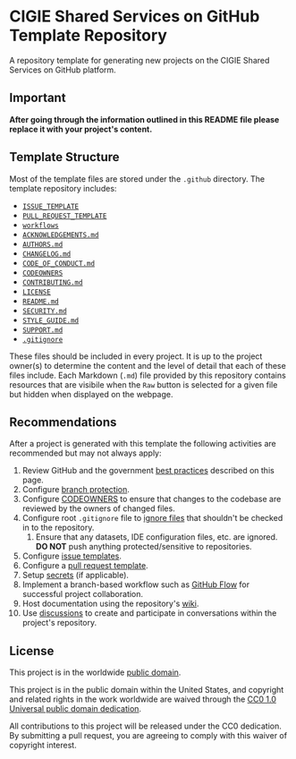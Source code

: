 <!--

GitHub Docs: https://docs.github.com/en

A file that answer the What, Why and How of the project.
GitHub will recognize and automatically surface the README to repository visitors.

https://docs.github.com/en/repositories/managing-your-repositorys-settings-and-features/customizing-your-repository/about-readmes
https://www.makeareadme.com/

 -->

# CIGIE Shared Services on GitHub Template Repository

A repository template for generating new projects on the CIGIE Shared Services on GitHub platform.

## Important

**After going through the information outlined in this README file please replace it with your project's content.**

## Template Structure

Most of the template files are stored under the `.github` directory. The template repository includes:

- [`ISSUE_TEMPLATE`](https://github.com/cigie-shared-services/template-repository/tree/main/.github/ISSUE_TEMPLATE)
- [`PULL_REQUEST_TEMPLATE`](https://github.com/cigie-shared-services/template-repository/tree/main/.github/PULL_REQUEST_TEMPLATE)
- [`workflows`](https://github.com/cigie-shared-services/template-repository/tree/main/.github/workflows)
- [`ACKNOWLEDGEMENTS.md`](https://github.com/cigie-shared-services/template-repository/blob/main/.github/ACKNOWLEDGEMENTS.md)
- [`AUTHORS.md`](https://github.com/cigie-shared-services/template-repository/blob/main/.github/AUTHORS.md)
- [`CHANGELOG.md`](https://github.com/cigie-shared-services/template-repository/blob/main/.github/CHANGELOG.md)
- [`CODE_OF_CONDUCT.md`](https://github.com/cigie-shared-services/template-repository/blob/main/.github/CODE_OF_CONDUCT.md)
- [`CODEOWNERS`](https://github.com/cigie-shared-services/template-repository/blob/main/.github/CODEOWNERS)
- [`CONTRIBUTING.md`](https://github.com/cigie-shared-services/template-repository/blob/main/.github/CONTRIBUTING.md)
- [`LICENSE`](https://github.com/cigie-shared-services/template-repository/blob/main/LICENSE)
- [`README.md`](https://github.com/cigie-shared-services/template-repository/blob/main/README.md)
- [`SECURITY.md`](https://github.com/cigie-shared-services/template-repository/blob/main/.github/SECURITY.md)
- [`STYLE_GUIDE.md`](https://github.com/cigie-shared-services/template-repository/blob/main/.github/STYLE_GUIDE.md)
- [`SUPPORT.md`](https://github.com/cigie-shared-services/template-repository/blob/main/.github/SUPPORT.md)
- [`.gitignore`](https://github.com/cigie-shared-services/template-repository/blob/main/.gitignore)

These files should be included in every project. It is up to the project owner(s) to determine
the content and the level of detail that each of these files include. Each Markdown (`.md`) file
provided by this repository contains resources that are visibile when the `Raw` button is selected
for a given file but hidden when displayed on the webpage.

## Recommendations

After a project is generated with this template the following activities are recommended but may not always apply:

1. Review GitHub and the government [best practices](https://cigie-shared-services.github.io/start-here/getting_started/github-and-the-government/) described on this page.
2. Configure [branch protection](https://docs.github.com/en/repositories/configuring-branches-and-merges-in-your-repository/defining-the-mergeability-of-pull-requests/about-protected-branches).
3. Configure [CODEOWNERS](https://docs.github.com/en/enterprise-cloud@latest/repositories/managing-your-repositorys-settings-and-features/customizing-your-repository/about-code-owners) to ensure that changes to the codebase are reviewed by the owners of changed files.
4. Configure root `.gitignore` file to [ignore files](https://docs.github.com/en/get-started/getting-started-with-git/ignoring-files) that shouldn't be checked in to the repository.
   1. Ensure that any datasets, IDE configuration files, etc. are ignored. **DO NOT** push anything protected/sensitive to repositories.
5. Configure [issue templates](https://docs.github.com/en/communities/using-templates-to-encourage-useful-issues-and-pull-requests/configuring-issue-templates-for-your-repository).
6. Configure a [pull request template](https://docs.github.com/en/communities/using-templates-to-encourage-useful-issues-and-pull-requests/creating-a-pull-request-template-for-your-repository).
7. Setup [secrets](https://docs.github.com/en/actions/security-guides/encrypted-secrets) (if applicable).
8. Implement a branch-based workflow such as [GitHub Flow](https://docs.github.com/en/get-started/quickstart/github-flow) for successful project collaboration.
9. Host documentation using the repository's [wiki](https://docs.github.com/en/communities/documenting-your-project-with-wikis/about-wikis).
10. Use [discussions](https://docs.github.com/en/discussions/collaborating-with-your-community-using-discussions/about-discussions) to create and participate in conversations within the project's repository.

## License

This project is in the worldwide [public domain](LICENSE).

This project is in the public domain within the United States, and copyright and related rights in the work worldwide are waived through the [CC0 1.0 Universal public domain dedication](https://creativecommons.org/publicdomain/zero/1.0/).

All contributions to this project will be released under the CC0 dedication. By submitting a pull request, you are agreeing to comply with this waiver of copyright interest.
